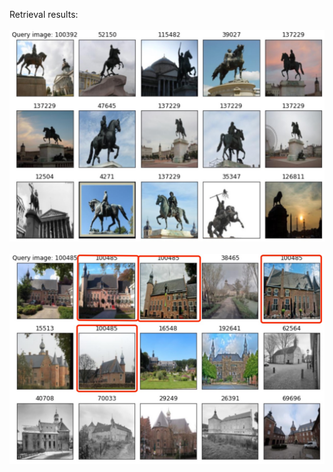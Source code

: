 Retrieval results:<br/>
<br/>
![Aaron Swartz](https://github.com/Tianyihu212/Materarbeit/blob/main/E2/E2_1_1.jpg)<br/>
<br/>
![Aaron Swartz](https://github.com/Tianyihu212/Materarbeit/blob/main/E2/E2_1_2.jpg)<br/>

